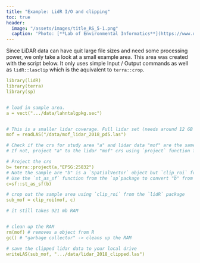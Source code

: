 ```yaml
---
title: "Example: LidR I/O and clipping"
toc: true
header:
  image: "/assets/images/title_RS_5-1.png"
  caption: 'Photo: [**Lab of Environmental Informatics**](https://www.uni-marburg.de/en/fb19/disciplines/physisch/environmentalinformatics){:target="_blank"}'
---
```



Since LiDAR data can have quit large file sizes and need some processing power,
we only take a look at a small example area. This area was created with the script below.
It only uses simple Input / Output commands as well as `lidR::lasclip` which is the aquivalent to `terra::crop`.


```yaml
library(lidR)
library(terra)
library(sp)


# load in sample area. 
a = vect(".../data/lahntalgpkg.sec")


# This is a smaller lidar coverage. Full lidar set (needs around 12 GB in RAM)
mof = readLAS("/data/mof_lidar_2018_pd5.las")

# Check if the crs for study area "a" and lidar data "mof" are the same. 
# If not, project "a" to the lidar "mof" crs using `project` function from `terra` package. 

# Project the crs
b= terra::project(a,"EPSG:25832")
# Note the sample are "b" is a `SpatialVector` object but `clip_roi` from the `lidR` package requires a data.frame-like simple feature `sp` object. 
# Use the `st_as_sf` function from the `sp`package to convert "b" from `SpatialVector` to `sp` object.
c=sf::st_as_sf(b)

# crop out the sample area using `clip_roi` from the `lidR` package
sub_mof = clip_roi(mof, c)

# it still takes 921 mb RAM


# clean up the RAM
rm(mof) # removes a object from R
gc() # "garbage collector" -> cleans up the RAM

# save the clipped lidar data to your local drive
writeLAS(sub_mof, ".../data/lidar_2018_clipped.las")

```

